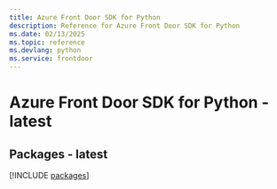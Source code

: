```yaml
---
title: Azure Front Door SDK for Python
description: Reference for Azure Front Door SDK for Python
ms.date: 02/13/2025
ms.topic: reference
ms.devlang: python
ms.service: frontdoor
---
```

# Azure Front Door SDK for Python - latest
## Packages - latest
[!INCLUDE [packages](front-door-index.md)]